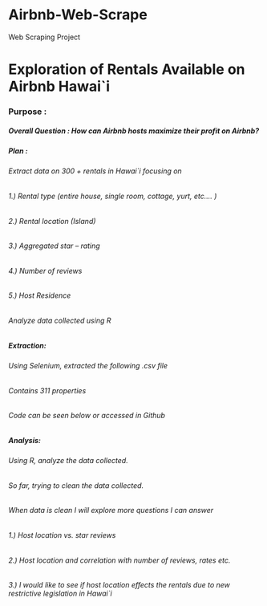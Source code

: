 # Airbnb-Web-Scrape
Web Scraping Project



# Exploration of Rentals Available on Airbnb Hawai`i

### Purpose : 

##### Overall Question : How can Airbnb hosts maximize their profit on Airbnb?

##### Plan : 
###### Extract data on 300 + rentals in Hawai`i focusing on
###### 1.) Rental type (entire house, single room, cottage, yurt, etc.… )
###### 2.) Rental location (Island)
###### 3.) Aggregated star – rating 
###### 4.) Number of reviews
###### 5.) Host Residence

###### Analyze data collected using R

##### Extraction:
###### Using Selenium, extracted the following .csv file
    
###### Contains 311 properties
    
###### Code can be seen below or accessed in Github


##### Analysis:
    
###### Using R, analyze the data collected.
    
###### So far, trying to clean the data collected.

###### When data is clean I will explore more questions I can answer
###### 1.) Host location vs. star reviews
###### 2.) Host location and correlation with number of reviews, rates etc.
###### 3.) I would like to see if host location effects the rentals due to new restrictive legislation in Hawai`i
